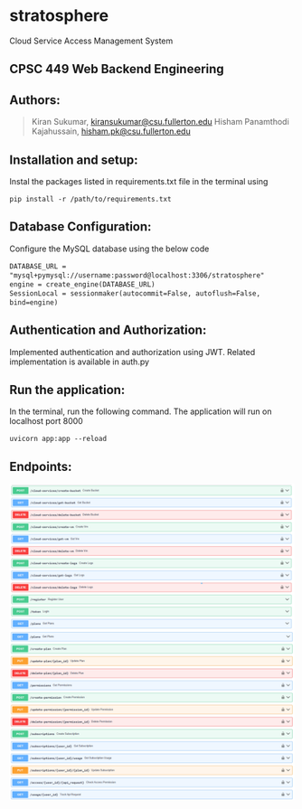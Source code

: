 # stratosphere
Cloud Service Access Management System

## CPSC 449 Web Backend Engineering 

## Authors: 
> Kiran Sukumar, kiransukumar@csu.fullerton.edu
> Hisham Panamthodi Kajahussain, hisham.pk@csu.fullerton.edu

## Installation and setup:
Instal the packages listed in requirements.txt file in the terminal using
``` 
pip install -r /path/to/requirements.txt
```
## Database Configuration:
Configure the MySQL database using the below code
```
DATABASE_URL = "mysql+pymysql://username:password@localhost:3306/stratosphere"
engine = create_engine(DATABASE_URL)
SessionLocal = sessionmaker(autocommit=False, autoflush=False, bind=engine)
```

## Authentication and Authorization:
Implemented authentication and authorization using JWT. Related implementation is available in auth.py

## Run the application:
In the terminal, run the following command. The application will run on localhost port 8000
```
uvicorn app:app --reload
```
## Endpoints:
![image](image.png)
![image](image-1.png)
